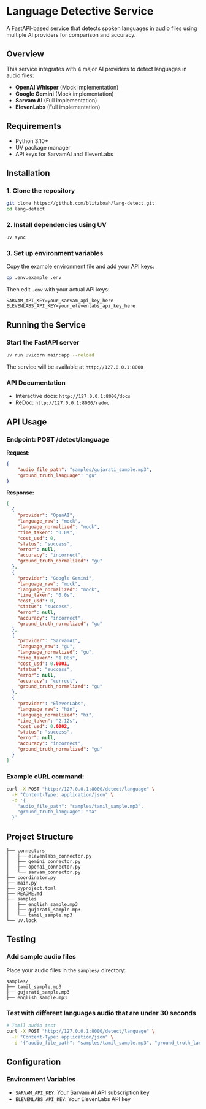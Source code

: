 # Language Detective Service

A FastAPI-based service that detects spoken languages in audio files using multiple AI providers for comparison and accuracy.

## Overview

This service integrates with 4 major AI providers to detect languages in audio files:
- **OpenAI Whisper** (Mock implementation)
- **Google Gemini** (Mock implementation)
- **Sarvam AI** (Full implementation)
- **ElevenLabs** (Full implementation)

## Requirements

- Python 3.10+
- UV package manager
- API keys for SarvamAI and ElevenLabs

## Installation

### 1. Clone the repository
```bash
git clone https://github.com/blitzboah/lang-detect.git
cd lang-detect
```

### 2. Install dependencies using UV
```bash
uv sync
```

### 3. Set up environment variables
Copy the example environment file and add your API keys:
```bash
cp .env.example .env
```

Then edit `.env` with your actual API keys:
```env
SARVAM_API_KEY=your_sarvam_api_key_here
ELEVENLABS_API_KEY=your_elevenlabs_api_key_here
```

## Running the Service

### Start the FastAPI server
```bash
uv run uvicorn main:app --reload
```

The service will be available at `http://127.0.0.1:8000`

### API Documentation
- Interactive docs: `http://127.0.0.1:8000/docs`
- ReDoc: `http://127.0.0.1:8000/redoc`

## API Usage

### Endpoint: POST /detect/language

**Request:**
```json
{
    "audio_file_path": "samples/gujarati_sample.mp3",
    "ground_truth_language": "gu"
}
```

**Response:**
```json
[
  {
    "provider": "OpenAI",
    "language_raw": "mock",
    "language_normalized": "mock",
    "time_taken": "0.0s",
    "cost_usd": 0,
    "status": "success",
    "error": null,
    "accuracy": "incorrect",
    "ground_truth_normalized": "gu"
  },
  {
    "provider": "Google Gemini",
    "language_raw": "mock",
    "language_normalized": "mock",
    "time_taken": "0.0s",
    "cost_usd": 0,
    "status": "success",
    "error": null,
    "accuracy": "incorrect",
    "ground_truth_normalized": "gu"
  },
  {
    "provider": "SarvamAI",
    "language_raw": "gu",
    "language_normalized": "gu",
    "time_taken": "1.08s",
    "cost_usd": 0.0001,
    "status": "success",
    "error": null,
    "accuracy": "correct",
    "ground_truth_normalized": "gu"
  },
  {
    "provider": "ElevenLabs",
    "language_raw": "hin",
    "language_normalized": "hi",
    "time_taken": "2.12s",
    "cost_usd": 0.0002,
    "status": "success",
    "error": null,
    "accuracy": "incorrect",
    "ground_truth_normalized": "gu"
  }
]
```

### Example cURL command:
```bash
curl -X POST "http://127.0.0.1:8000/detect/language" \
  -H "Content-Type: application/json" \
  -d '{
    "audio_file_path": "samples/tamil_sample.mp3",
    "ground_truth_language": "ta"
  }'
```

## Project Structure

```
├── connectors
│   ├── elevenlabs_connector.py
│   ├── gemini_connector.py
│   ├── openai_connector.py
│   └── sarvam_connector.py
├── coordinator.py
├── main.py
├── pyproject.toml
├── README.md
├── samples
│   ├── english_sample.mp3
│   ├── gujarati_sample.mp3
│   └── tamil_sample.mp3
└── uv.lock
```

## Testing

### Add sample audio files
Place your audio files in the `samples/` directory:
```
samples/
├── tamil_sample.mp3
├── gujarati_sample.mp3
├── english_sample.mp3
```

### Test with different languages audio that are under 30 seconds
```bash
# Tamil audio test
curl -X POST "http://127.0.0.1:8000/detect/language" \
  -H "Content-Type: application/json" \
  -d '{"audio_file_path": "samples/tamil_sample.mp3", "ground_truth_language": "ta"}'
```

## Configuration

### Environment Variables
- `SARVAM_API_KEY`: Your Sarvam AI API subscription key
- `ELEVENLABS_API_KEY`: Your ElevenLabs API key
